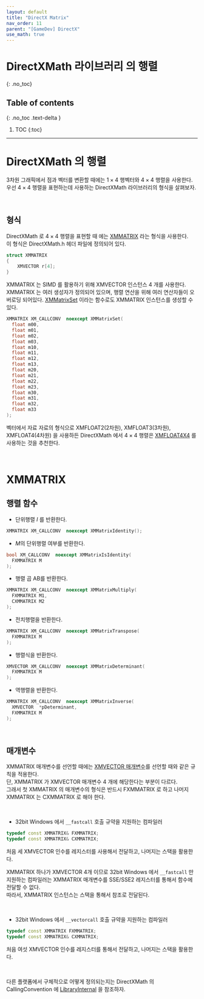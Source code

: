 ```yaml
---
layout: default
title: "DirectX Matrix"
nav_order: 11
parent: "[GameDev] DirectX"
use_math: true
---
```


# DirectXMath 라이브러리 의 행렬
{: .no_toc}

## Table of contents
{: .no_toc .text-delta }

1. TOC
{:toc}

---

# DirectXMath 의 행렬

3차원 그래픽에서 점과 벡터를 변환할 때에는 $1 \times 4$ 행벡터와 $4 \times 4$ 행렬을 사용한다.<br/>
우선 $4 \times 4$ 행렬을 표현하는데 사용하는 DirectXMath 라이브러리의 형식을 살펴보자.

&nbsp;<br/>

## 형식

DirectXMath 로 $4 \times 4$ 행렬을 표현할 때 에는 [XMMATRIX](https://docs.microsoft.com/ko-kr/windows/win32/dxmath/xmmatrix-ctor) 라는 형식을 사용한다.<br/>
이 형식은 DirectXMath.h 헤더 파일에 정의되어 있다.<br/>

```cpp
struct XMMATRIX
{
    XMVECTOR r[4];
}
```

XMMATRIX 는 SIMD 를 활용하기 위해 XMVECTOR 인스턴스 4 개를 사용한다.<br/>
XMMATRIX 는 여러 생성자가 정의되어 있으며, 행렬 연산을 위해 여러 연산자들이 오버로딩 되어있다.
[XMMatrixSet](https://docs.microsoft.com/en-us/windows/win32/api/directxmath/nf-directxmath-xmmatrixset) 이라는 함수로도 XMMATRIX 인스턴스를 생성할 수 있다.

```cpp
XMMATRIX XM_CALLCONV  noexcept XMMatrixSet(
  float m00,
  float m01,
  float m02,
  float m03,
  float m10,
  float m11,
  float m12,
  float m13,
  float m20,
  float m21,
  float m22,
  float m23,
  float m30,
  float m31,
  float m32,
  float m33
);
```

벡터에서 자료 자료의 형식으로 XMFLOAT2(2차원), XMFLOAT3(3차원), XMFLOAT4(4차원) 을 사용하든 DirectXMath 에서 $4 \times 4$ 행렬은 [XMFLOAT4X4](https://docs.microsoft.com/en-us/windows/win32/api/directxmath/ns-directxmath-xmfloat4x4) 를 사용하는 것을 추천한다.

&nbsp;<br/>

# XMMATRIX

## 행렬 함수

* 단위행렬 $I$ 를 반환한다.

```cpp
XMMATRIX XM_CALLCONV  noexcept XMMatrixIdentity();
```

* $M$의 단위행렬 여부를 반환한다.

```cpp
bool XM_CALLCONV  noexcept XMMatrixIsIdentity(
  FXMMATRIX M
);
```

* 행렬 곱 AB를 반환한다.

```cpp
XMMATRIX XM_CALLCONV  noexcept XMMatrixMultiply(
  FXMMATRIX M1,
  CXMMATRIX M2
);
```

* 전치행렬을 반환한다.

```cpp
XMMATRIX XM_CALLCONV  noexcept XMMatrixTranspose(
  FXMMATRIX M
);
```

* 행렬식을 반환한다.

```cpp
XMVECTOR XM_CALLCONV  noexcept XMMatrixDeterminant(
  FXMMATRIX M
);
```

* 역행렬을 반환한다.

```cpp
XMMATRIX XM_CALLCONV  noexcept XMMatrixInverse(
  XMVECTOR  *pDeterminant,
  FXMMATRIX M
);
```

&nbsp;<br/>

## 매개변수

XMMATRIX 매개변수를 선언할 때에는 [XMVECTOR 매개변수](/docs/DirectX/DXVector.html#파라메타-전달)를 선언할 때와 같은 규칙을 적용한다.<br/>
단, XMMATRIX 가 XMVECTOR 매개변수 4 개에 해당한다는 부분이 다르다.<br/>
그래서 첫 XMMATRIX 의 매개변수의 형식은 반드시 FXMMATRIX 로 하고 나머지 XMMATRIX 는 CXMMATRIX 로 해야 한다.<br/>

&nbsp;<br/>


* 32bit Windows 에서 `__fastcall` 호출 규약을 지원하는 컴파일러

```cpp
typedef const XMMATRIX& FXMMATRIX;
typedef const XMMATRIX& CXMMATRIX;
```

처음 세 XMVECTOR 인수를 레지스터를 사용해서 전달하고, 나머지는 스택을 활용한다.

XMMATRIX 하나가 XMVECTOR 4개 이므로 32bit Windows 에서 `__fastcall` 만 지원하는 컴파일러는 XMMATRIX 매개변수를 SSE/SSE2 레지스터를 통해서 함수에 전달할 수 없다.<br/>
따라서, XMMATRIX 인스턴스는 스택을 통해서 참조로 전달된다.

&nbsp;<br/>


* 32bit Windows 에서 `__vectorcall` 호출 규약을 지원하는 컴파일러

```cpp
typedef const XMMATRIX FXMMATRIX;
typedef const XMMATRIX& CXMMATRIX;
```

처음 여섯 XMVECTOR 인수를 레지스터를 통해서 전달하고, 나머지는 스택을 활용한다.

&nbsp;<br/>

다른 플랫폼에서 구체적으로 어떻게 정의되는지는 DirectXMath 의 CallingConvention 에 [LibraryInternal](https://docs.microsoft.com/en-us/windows/win32/dxmath/pg-xnamath-internals) 을 참조하자.